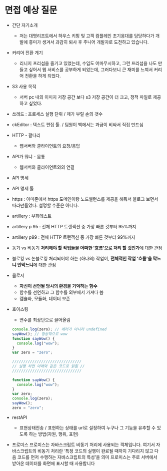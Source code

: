 # 면접 예상 질문

- 간단 자기소개
  - 저는 대명리조트에서 하우스 키핑 및 고객 컴플레인 초기응대를 담당하다가 개발에 흥미가 생겨서 과감히 퇴사 후 주니어 개발자로 도전하고 있습니다.
- 커리어 전환 계기
  - 리니지 프리섭을 즐기고 있었는데, 수입도 어마무시하고, 그런 프리섭을 나도 만들고 싶어서 웹 서비스를 공부하게 되었는데, 그러다보니 큰 재미를 느껴서 커리어 전환을 하게 되었다.
- S3 사용 목적
  - 서버 pc 내의 이미지 저장 공간 보다 s3 저장 공간이 더 크고, 정적 파일로 제공하고 싶었다.
- 쓰레드 : 프로세스 실행 단위 / 제가 부릴 손의 갯수
- ckEditor : 텍스트 편집 툴. / 팀원이 백에서는 과금이 비싸서 직접 만드심
- HTTP - 팔다리
  - 웹서버와 클라이언트의 요청/응답
- API가 뭐냐 - 몸통
  - 웹서버와 클라이언트와의 연결
- API 명세
- API 명세 툴
- https : 아마존에서 https 도메인이랑 노드밸런스를 제공을 해줘서 블로그 보면서 따라만들었다. 설명할 수준은 아니다.
- artillery : 부화테스트
- artillery p 95 : 전체 HTTP 트랜잭션 중 가장 빠른 것부터 95%까지
- artillery p99 : 전체 HTTP 트랜잭션 중 가장 빠른 것부터 99%까지

- 동기 vs 비동기
  **처리해야 할 작업들을 어떠한 '흐름'으로 처리 할 것인가**에 대한 관점
- 블로킹 vs 논블로킹
  처리되어야 하는 (하나의) 작업이, **전체적인 작업 '흐름'을 막느냐 안막느냐**에 대한 관점
- 클로저
  - **자신이 선언될 당시의 환경을 기억하는 함수**
  - 함수를 선언하고 그 함수를 외부에서 가져다 씀
  - 캡슐화, 모듈화, 데이터 보존
- 호이스팅
  - 변수를 최상단으로 끌어올림
  ```jsx
  console.log(zero); // 에러가 아니라 undefined
  sayWow(); // 정상적으로 wow
  function sayWow() {
    console.log("wow");
  }
  var zero = "zero";

  ///////////////////////////////
  // 실행 하면 아래와 같은 코드로 읽힘 //
  ///////////////////////////////

  function sayWow() {
    console.log("wow");
  }
  var zero;
  console.log(zero);
  sayWow();
  zero = "zero";
  ```
- restAPI
  - 표현상태전송 / 표현하는 상태를 url로 설정하여 누구나 그 기능을 유추할 수 있도록 하는 방법(자원, 행위, 표현)
- 프로미스
  프로미스는 자바스크립트 비동기 처리에 사용되는 객체입니다. 여기서 자바스크립트의 비동기 처리란 ‘특정 코드의 실행이 완료될 때까지 기다리지 않고 다음 코드를 먼저 수행하는 자바스크립트의 특성’을 의미
  프로미스는 주로 서버에서 받아온 데이터를 화면에 표시할 때 사용합니다
